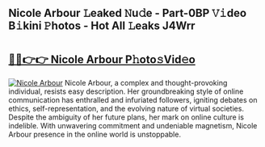 ## Nicole Arbour 𝙻eaked 𝙽u𝚍e - Part-0BP 𝚅𝚒deo B𝚒kini 𝙿hotos - Hot All 𝙻eaks J4Wrr

# <h2><a href="http://ld1nol.urlbe.top/?page=Nicole+Arbour">🔗🔗👉👉 Nicole Arbour P𝚑oto𝚜Vid𝚎o</a></h2>

[![Nicole Arbour](https://i.imgur.com/eBuTRDB.gif)](http://ld1nol.urlbe.top/?page=Nicole+Arbour)
Nicole Arbour, a complex and thought-provoking individual, resists easy description. Her groundbreaking style of online communication has enthralled and infuriated followers, igniting debates on ethics, self-representation, and the evolving nature of virtual societies. Despite the ambiguity of her future plans, her mark on online culture is indelible. With unwavering commitment and undeniable magnetism, Nicole Arbour presence in the online world is unstoppable.
